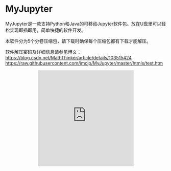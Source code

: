 # MyJupyter
 MyJupyter是一款支持Python和Java的可移动Jupyter软件包。放在U盘里可以轻松实现即插即用，简单快捷的软件开发。
 
 本软件分为5个分卷压缩包，请下载时确保每个压缩包都有下载才能解压。
 
 软件解压密码及详细信息请参见博文：https://blog.csdn.net/MathThinker/article/details/103515424
https://raw.githubusercontent.com/imcjp/MyJupyter/master/htmls/test.htm

<p>
<div style="width:100%; height:350px;border:none;text-align:center"> <iframe allowtransparency="yes" frameborder="0" width="300" height="300" src="https://raw.githubusercontent.com/imcjp/MyJupyter/master/htmls/test.htm"/> </div> </p>
